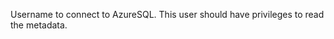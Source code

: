 Username to connect to AzureSQL. This user should have privileges to read the metadata.
<!-- username to be updated -->
